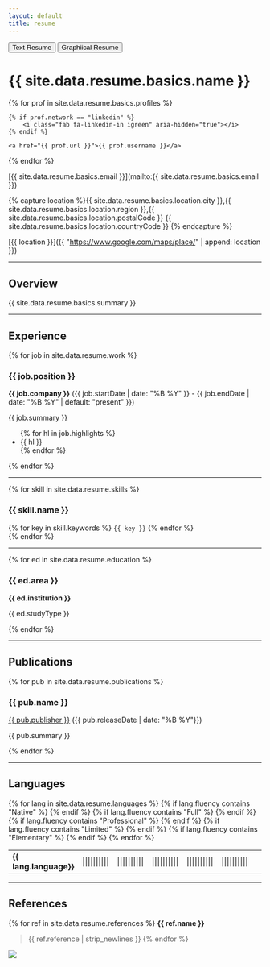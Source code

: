 ```yaml
---
layout: default
title: resume
---
```


<div class="tab black">
  <button class="tablinks button" onclick="openTab('text')">Text Resume</button>
  <button class="tablinks button" onclick="openTab('diagram')">Graphiical Resume</button>
</div>

<div id="text" class="tabcontent" style="display: block;">

# {{ site.data.resume.basics.name }}

<div>
{% for prof in site.data.resume.basics.profiles %}

    {% if prof.network == "linkedin" %}
        <i class="fab fa-linkedin-in igreen" aria-hidden="true"></i>
    {% endif %}

    <a href="{{ prof.url }}">{{ prof.username }}</a>
{% endfor %}
</div>

<i class="fas fa-envelope igreen" aria-hidden="true"></i>
[{{ site.data.resume.basics.email }}](mailto:{{ site.data.resume.basics.email }})


{% capture location %}{{ site.data.resume.basics.location.city }},{{ site.data.resume.basics.location.region }},{{ site.data.resume.basics.location.postalCode }} {{ site.data.resume.basics.location.countryCode }}
{% endcapture %}

<i class="fas fa-map-marker-alt igreen" aria-hidden="true"></i>
[{{ location }}]({{ "https://www.google.com/maps/place/" | append: location }})


***

## Overview
{{ site.data.resume.basics.summary }}

***

## Experience
{% for job in site.data.resume.work %}
### {{ job.position }}
**{{ job.company }}** ({{ job.startDate | date: "%B %Y" }} - {{ job.endDate | date: "%B %Y" | default: "present" }})

{{ job.summary }}
<ul>
{% for hl in job.highlights %}
<li> {{ hl }} </li>
{% endfor %}
</ul>
{% endfor %}


***
{% for skill in site.data.resume.skills %}

### {{ skill.name }}
<div>
{% for key in skill.keywords %}
<code class="highlighter-rouge">{{ key }}</code>
{% endfor %}
</div>
{% endfor %}

***
{% for ed in site.data.resume.education %}

### {{ ed.area }}
**{{ ed.institution }}**

{{ ed.studyType }}

{% endfor %}

***
## Publications

{% for pub in site.data.resume.publications %}

### {{ pub.name }}
[{{ pub.publisher }}](pub.website) ({{ pub.releaseDate | date: "%B %Y"}})

{{ pub.summary }}

{% endfor %}


***
## Languages
<table>
{% for lang in site.data.resume.languages %}
<tr>
<td><strong>{{ lang.language}}</strong></td>
{% if lang.fluency contains "Native" %}
<td><span class="langlevel">||||||||||</span><span></span></td>
{% endif %}
{% if lang.fluency contains "Full" %}
<td><span class="langlevel">||||||||</span><span>||</span></td>
{% endif %}
{% if lang.fluency contains "Professional" %}
<td><span class="langlevel">|||||||</span><span>|||</span></td>
{% endif %}
{% if lang.fluency contains "Limited" %}
<td><span class="langlevel">|||||</span><span>|||||</span></td>
{% endif %}
{% if lang.fluency contains "Elementary" %}
<td><span class="langlevel">|||</span><span>|||||||</span></td>
{% endif %}

<td></td>
<td></td>
<td></td>
<td></td>
<td></td>
</tr>
{% endfor %}
</table>

***
## References

{% for ref in site.data.resume.references %}
**{{ ref.name }}**
>{{ ref.reference | strip_newlines }}
{% endfor %}

</div>

<div id="diagram" class="tab tabcontent">
<img src="{{ site.baseurl }}/assets/images/resume-dark.png">
</div>

<script>
function openTab(name) {
  var i;
  var x = document.getElementsByClassName("tabcontent");
  for (i = 0; i < x.length; i++) {
    x[i].style.display = "none";  
  }
  document.getElementById(name).style.display = "block";  
}
</script>